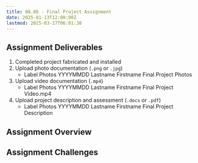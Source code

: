 ```yaml
---
title: 08.06 - Final Project Assignment
date: 2025-01-13T12:00:00Z
lastmod: 2025-03-17T06:01:30
---
```


## Assignment Deliverables

1. Completed project fabricated and installed
2. Upload photo documentation (`.png` or `.jpg`)
   - Label Photos YYYYMMDD Lastname Firstname Final Project Photos
3. Upload video documentation (`.mp4`)
   - Label Photos YYYYMMDD Lastname Firstname Final Project Video.mp4
4. Upload project description and assessment (`.docx` or `.pdf`)
   - Label Photos YYYYMMDD Lastname Firstname Final Project Description

## Assignment Overview

## Assignment Challenges
